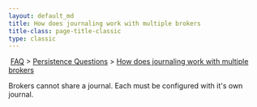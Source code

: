 ```yaml
---
layout: default_md
title: How does journaling work with multiple brokers 
title-class: page-title-classic
type: classic
---
```


 [FAQ](faq) > [Persistence Questions](persistence-questions) > [How does journaling work with multiple brokers](how-does-journaling-work-with-multiple-brokers)


Brokers cannot share a journal. Each must be configured with it's own journal.

